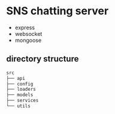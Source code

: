 # SNS chatting server

-   express
-   websocket
-   mongoose

## directory structure

```bash
src
├── api
├── config
├── loaders
├── models
├── services
└── utils
```
